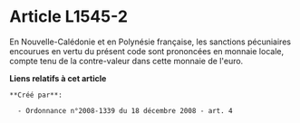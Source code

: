 # Article L1545-2

En Nouvelle-Calédonie et en Polynésie française, les sanctions pécuniaires encourues en vertu du présent code sont prononcées
en monnaie locale, compte tenu de la contre-valeur dans cette monnaie de l'euro.

**Liens relatifs à cet article**

	**Créé par**:

	  - Ordonnance n°2008-1339 du 18 décembre 2008 - art. 4

